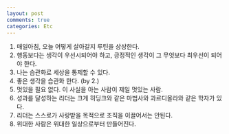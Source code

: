 ```yaml
---
layout: post
comments: true
categories: Etc
---
```


1. 매일아침, 오늘 어떻게 살아갈지 루틴을 상상한다.
2. 행동보다는 생각이 우선시되어야 하고, 긍정적인 생각이 그 무엇보다 최우선이 되어야 한다. 
3. 나는 습관화로 세상을 통제할 수 있다.
4. 좋은 생각을 습관화 한다. (by 2.)
5. 멋있을 필요 없다. 이 사실을 아는 사람이 제일 멋있는 사람. 
6. 성과를 달성하는 리더는 크게 히딩크와 같은 마법사와 과르디올라와 같은 학자가 있다.
7. 리더는 스스로가 사랑받을 목적으로 조직을 이끌어서는 안된다.
8. 위대한 사람은 위대한 일상으로부터 만들어진다.

